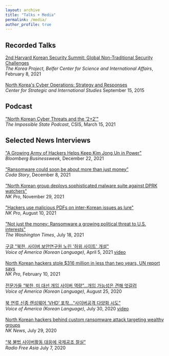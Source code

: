 ```yaml
---
layout: archive
title: "Talks + Media"
permalink: /media/
author_profile: true
---
```


## Recorded Talks
[2nd Harvard Korean Security Summit: Global Non-Traditional Security Challenges](https://www.belfercenter.org/event/2nd-harvard-korean-security-summit-korea-oracle-global-trends)<br>
*The Korea Project, Belfer Center for Science and International Affairs*, February 8, 2021<br>
<br>
[North Korea's Cyber Operations: Strategy and Responses](https://www.youtube.com/watch?v=UeGyRn1j24g&ab_channel=CenterforStrategic%26InternationalStudies)<br>
*Center for Strategic and International Studies* September 15, 2015<br>

## Podcast
["North Korean Cyber Threats and the '2+2'"](https://www.csis.org/node/60212)<br>
*The Impossible State Podcast*, CSIS, March 15, 2021

## Selected News Interviews
["A Growing Army of Hackers Helps Keep Kim Jong Un in Power"](https://www.bloomberg.com/news/articles/2021-12-21/north-korean-army-of-cybercriminals-props-up-kim-s-nuclear-program-and-economy)<br>
*Bloomberg Businessweek*, December 22, 2021<br>
<br>
["Ransomware could soon be about more than just money"](https://www.codastory.com/disinformation/ransomware-coersion/)<br>
*Coda Story*, December 8, 2021<br>
<br>
["North Korean group deploys sophisticated malware suite against DPRK watchers"](https://www.nknews.org/pro/north-korean-group-deploys-sophisticated-malware-suite-against-dprk-watchers/)<br>
*NK Pro*, November 29, 2021<br>
<br>
["Hackers use malicious PDFs on inter-Korean issues as lure"](https://www.nknews.org/2021/08/hackers-use-malicious-pdfs-on-inter-korean-issues-as-lure/)<br>
*NK Pro*, August 10, 2021<br>
<br>
["Not just the money: Ransomware a growing political threat to U.S. interests"](https://www.washingtontimes.com/news/2021/jul/18/not-just-money-ransomware-growing-political-threat/)<br>
*The Washington Times*, July 18, 2021<br>
<br>
[구글 "북한, 사이버 보안연구원 노린 '허위 사이트' 개설"](https://www.voakorea.com/a/korea_korea-politics_north-korean-hacking-groups-campaign-targeting-security-researchers/6057598.html)<br>
*Voice of America (Korean Language)*, April 5, 2021 [video](https://www.voakorea.com/a/episode_pm-258541/6023090.html)<br>
<br>
[North Korean hackers stole $316 million in less than two years, UN report says](https://www.nknews.org/pro/un-panel-says-north-korean-hackers-hauled-in-316-million-over-two-years/)<br>
*NK Pro*, February 10, 2021<br>
<br>
[전문가들 “북한, 미 대선 개입 사이버 역량”…개입 가능성은 견해 엇갈려](https://www.voakorea.com/a/korea_korea-politics_cyber-northkorea-election/6037739.html)<br>
*Voice of America (Korean Language)*, August 25, 2020<br>
<br>
[북 연루 신종 랜섬웨어 ‘VHD’ 포착…“사이버공격 다양화 시도”](https://www.voakorea.com/a/korea_korea-politics_norkor-new-ransomware/6034524.html)<br>
*Voice of America (Korean Language)*, July 30, 2020 [video](https://www.voakorea.com/a/episode_pm-213666/6020718.html)<br>
<br>
[North Korean hackers behind custom ransomware attack targeting wealthy groups](https://www.nknews.org/2020/07/north-korean-hackers-behind-custom-ransomware-attack-targeting-wealthy-groups/)<br>
*NK News*, July 29, 2020<br>
<br>
[“북 불법 사이버활동 대응에 국제공조 절실”](https://www.rfa.org/korean/in_focus/nk_nuclear_talks/cyberattack-07072020161658.html)<br>
*Radio Free Asia* July 7, 2020<br>
<br>

